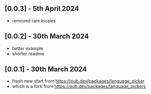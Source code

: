 ## [0.0.3] - 5th April 2024

- removed rare locales

## [0.0.2] - 30th March 2024

- better example
- shorter readme

## [0.0.1] - 30th March 2024

- fresh new start from https://pub.dev/packages/language_picker
- which is a fork from https://pub.dev/packages/language_pickers
